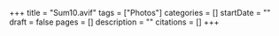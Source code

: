 +++
title = "Sum10.avif"
tags = ["Photos"]
categories = []
startDate = ""
draft = false
pages = []
description = ""
citations = []
+++
